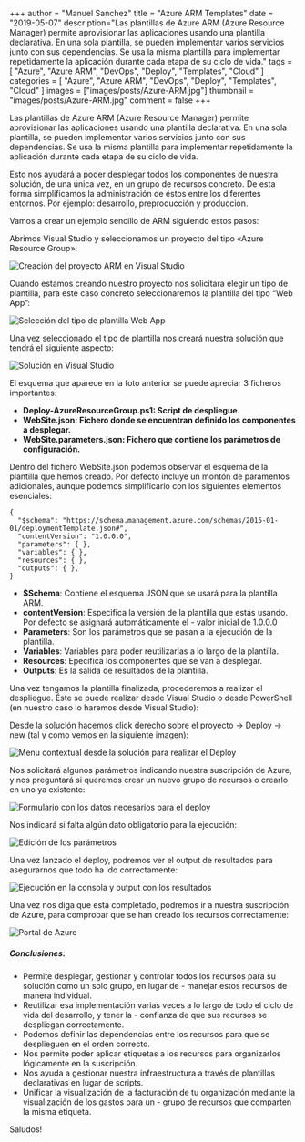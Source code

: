 +++
author = "Manuel Sanchez"
title = "Azure ARM Templates"
date = "2019-05-07"
description="Las plantillas de Azure ARM (Azure Resource Manager) permite aprovisionar las aplicaciones usando una plantilla declarativa. En una sola plantilla, se pueden implementar varios servicios junto con sus dependencias. Se usa la misma plantilla para implementar repetidamente la aplicación durante cada etapa de su ciclo de vida."
tags = [
    "Azure", "Azure ARM", "DevOps", "Deploy", "Templates", "Cloud"
]
categories = [
    "Azure", "Azure ARM", "DevOps", "Deploy", "Templates", "Cloud"
]
images  = ["images/posts/Azure-ARM.jpg"]
thumbnail  = "images/posts/Azure-ARM.jpg"
comment = false
+++

Las plantillas de Azure ARM (Azure Resource Manager) permite aprovisionar las aplicaciones usando una plantilla declarativa. En una sola plantilla, se pueden implementar varios servicios junto con sus dependencias. Se usa la misma plantilla para implementar repetidamente la aplicación durante cada etapa de su ciclo de vida.

Esto nos ayudará a poder desplegar todos los componentes de nuestra solución, de una única vez, en un grupo de recursos concreto. De esta forma simplificamos la administración de éstos entre los diferentes entornos. Por ejemplo: desarrollo, preproducción y producción.

Vamos a crear un ejemplo sencillo de ARM siguiendo estos pasos:

Abrimos Visual Studio y seleccionamos un proyecto del tipo «Azure Resource Group»:

![Creación del proyecto ARM en Visual Studio](images/posts/ARM1.jpg)

Cuando estamos creando nuestro proyecto nos solicitara elegir un tipo de plantilla, para este caso concreto seleccionaremos la plantilla del tipo “Web App”:

![Selección del tipo de plantilla Web App](images/posts/ARM2.jpg)

Una vez seleccionado el tipo de plantilla nos creará nuestra solución que tendrá el siguiente aspecto:

![Solución en Visual Studio](images/posts/ARM3.jpg)

El esquema que aparece en la foto anterior se puede apreciar 3 ficheros importantes:

- **Deploy-AzureResourceGroup.ps1: Script de despliegue.**
- **WebSite.json: Fichero donde se encuentran definido los componentes a desplegar.**
- **WebSite.parameters.json: Fichero que contiene los parámetros de configuración.**

Dentro del fichero WebSite.json podemos observar el esquema de la plantilla que hemos creado. Por defecto incluye un montón de paramentos adicionales, aunque podemos simplificarlo con los siguientes elementos esenciales:

~~~
{
  "$schema": "https://schema.management.azure.com/schemas/2015-01-01/deploymentTemplate.json#",
  "contentVersion": "1.0.0.0",
  "parameters": { },
  "variables": { },
  "resources": { },
  "outputs": { },  
}
~~~

- **$Schema**: Contiene el esquema JSON que se usará para la plantilla ARM.
- **contentVersion**: Especifica la versión de la plantilla que estás usando. Por defecto se asignará automáticamente el - valor inicial de 1.0.0.0
- **Parameters**: Son los parámetros que se pasan a la ejecución de la plantilla.
- **Variables**:  Variables para poder reutilizarlas a lo largo de la plantilla.
- **Resources**: Epecifica los componentes que se van a desplegar.
- **Outputs**: Es la salida de resultados de la plantilla.

Una vez tengamos la plantilla finalizada, procederemos a realizar el despliegue. Éste se puede realizar desde Visual Studio o desde PowerShell (en nuestro caso lo haremos desde Visual Studio):

Desde la solución hacemos click derecho sobre el proyecto -> Deploy -> new (tal y como vemos en la siguiente imagen):

![Menu contextual desde la solución para realizar el Deploy ](images/posts/ARM4.jpg)

Nos solicitará algunos parámetros indicando nuestra suscripción de Azure, y nos preguntará si queremos crear un nuevo grupo de recursos o crearlo en uno ya existente:

![Formulario con los datos necesarios para el deploy](images/posts/ARM5.jpg)

Nos indicará si falta algún dato obligatorio para la ejecución:

![Edición de los parámetros](images/posts/ARM6.jpg)

Una vez lanzado el deploy, podremos ver el output de resultados para asegurarnos que todo ha ido correctamente:

![Ejecución en la consola y output con los resultados](images/posts/ARM7.jpg)

Una vez nos diga que está completado, podremos ir a nuestra suscripción de Azure, para comprobar que se han creado los recursos correctamente:

![Portal de Azure](images/posts/ARM8.jpg)

##### **Conclusiones:**

- Permite desplegar, gestionar y controlar todos los recursos para su solución como un solo grupo, en lugar de - manejar estos recursos de manera individual.
- Reutilizar esa implementación varias veces a lo largo de todo el ciclo de vida del desarrollo, y tener la - confianza de que sus recursos se despliegan correctamente.
- Podemos definir las dependencias entre los recursos para que se desplieguen en el orden correcto.
- Nos permite poder aplicar etiquetas a los recursos para organizarlos lógicamente en la suscripción.
- Nos ayuda a gestionar nuestra infraestructura a través de plantillas declarativas en lugar de scripts.
- Unificar la visualización de la facturación de tu organización mediante la visualización de los gastos para un - grupo de recursos que comparten la misma etiqueta.

Saludos!